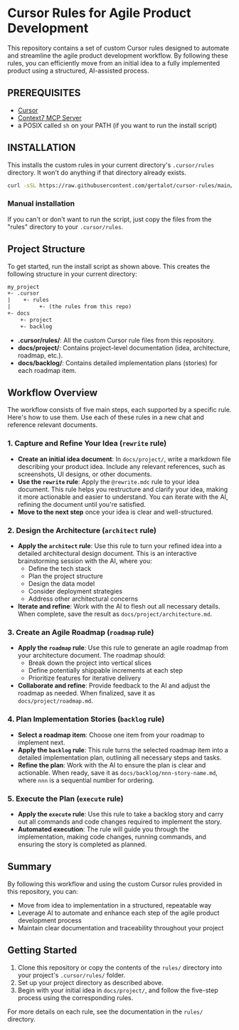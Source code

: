# Cursor Rules for Agile Product Development

This repository contains a set of custom Cursor rules designed to automate and streamline the agile product development
workflow. By following these rules, you can efficiently move from an initial idea to a fully implemented product using a
structured, AI-assisted process.

## PREREQUISITES

- [Cursor](https://www.cursor.com/)
- [Context7 MCP Server](https://github.com/upstash/context7)
- a POSIX called `sh` on your PATH (if you want to run the install script)

## INSTALLATION

This installs the custom rules in your current directory's `.cursor/rules` directory. It won't do anything if that
directory already exists.

```sh
curl -sSL https://raw.githubusercontent.com/gertalot/cursor-rules/main/init.sh | sh
```

### Manual installation

If you can't or don't want to run the script, just copy the files from the "rules" directory to your `.cursor/rules`.

## Project Structure

To get started, run the install script as shown above. This creates the following structure in your current directory:

```txt
my_project
+- .cursor
|    +- rules
|         +- (the rules from this repo)
+- docs
    +- project
    +- backlog
```

- **.cursor/rules/**:  All the custom Cursor rule files from this repository.
- **docs/project/**: Contains project-level documentation (idea, architecture, roadmap, etc.).
- **docs/backlog/**: Contains detailed implementation plans (stories) for each roadmap item.

## Workflow Overview

The workflow consists of five main steps, each supported by a specific rule. Here's how to use them. Use each of these
rules in a new chat and reference relevant documents.

### 1. Capture and Refine Your Idea (`rewrite` rule)

- **Create an initial idea document**: In `docs/project/`, write a markdown file describing your product idea. Include
  any relevant references, such as screenshots, UI designs, or other documents.
- **Use the `rewrite` rule**: Apply the `@rewrite.mdc` rule to your idea document. This rule helps you restructure and
  clarify your idea, making it more actionable and easier to understand. You can iterate with the AI, refining the
  document until you're satisfied.
- **Move to the next step** once your idea is clear and well-structured.

### 2. Design the Architecture (`architect` rule)

- **Apply the `architect` rule**: Use this rule to turn your refined idea into a detailed architectural design document.
  This is an interactive brainstorming session with the AI, where you:
  - Define the tech stack
  - Plan the project structure
  - Design the data model
  - Consider deployment strategies
  - Address other architectural concerns
- **Iterate and refine**: Work with the AI to flesh out all necessary details. When complete, save the result as
  `docs/project/architecture.md`.

### 3. Create an Agile Roadmap (`roadmap` rule)

- **Apply the `roadmap` rule**: Use this rule to generate an agile roadmap from your architecture document. The roadmap
  should:
  - Break down the project into vertical slices
  - Define potentially shippable increments at each step
  - Prioritize features for iterative delivery
- **Collaborate and refine**: Provide feedback to the AI and adjust the roadmap as needed. When finalized, save it as
  `docs/project/roadmap.md`.

### 4. Plan Implementation Stories (`backlog` rule)

- **Select a roadmap item**: Choose one item from your roadmap to implement next.
- **Apply the `backlog` rule**: This rule turns the selected roadmap item into a detailed implementation plan, outlining
  all necessary steps and tasks.
- **Refine the plan**: Work with the AI to ensure the plan is clear and actionable. When ready, save it as
  `docs/backlog/nnn-story-name.md`, where `nnn` is a sequential number for ordering.

### 5. Execute the Plan (`execute` rule)

- **Apply the `execute` rule**: Use this rule to take a backlog story and carry out all commands and code changes
  required to implement the story.
- **Automated execution**: The rule will guide you through the implementation, making code changes, running commands,
  and ensuring the story is completed as planned.

## Summary

By following this workflow and using the custom Cursor rules provided in this repository, you can:

- Move from idea to implementation in a structured, repeatable way
- Leverage AI to automate and enhance each step of the agile product development process
- Maintain clear documentation and traceability throughout your project

## Getting Started

1. Clone this repository or copy the contents of the `rules/` directory into your project's `.cursor/rules/` folder.
2. Set up your project directory as described above.
3. Begin with your initial idea in `docs/project/`, and follow the five-step process using the corresponding rules.

For more details on each rule, see the documentation in the `rules/` directory.
